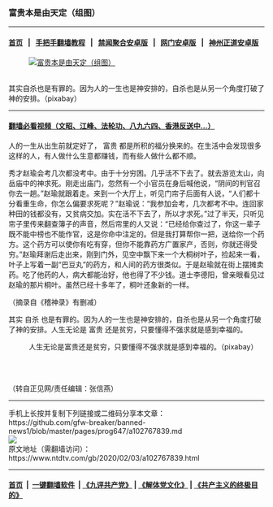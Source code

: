 ### 富贵本是由天定（组图）
------------------------

#### [首页](https://github.com/gfw-breaker/banned-news1/blob/master/README.md) &nbsp;&nbsp;|&nbsp;&nbsp; [手把手翻墙教程](https://github.com/gfw-breaker/guides/wiki) &nbsp;&nbsp;|&nbsp;&nbsp; [禁闻聚合安卓版](https://github.com/gfw-breaker/bn-android) &nbsp;&nbsp;|&nbsp;&nbsp; [网门安卓版](https://github.com/oGate2/oGate) &nbsp;&nbsp;|&nbsp;&nbsp; [神州正道安卓版](https://github.com/SzzdOgate/update) 



<div><div class="featured_image">
 <a href="https://i.ntdtv.com/assets/uploads/2020/02/2020-01-07_133448.jpg" target="_blank">
  <figure>
   <img alt="富贵本是由天定（组图）" src="https://i.ntdtv.com/assets/uploads/2020/02/2020-01-07_133448-800x450.jpg"/>
  </figure><br/>
 </a>
 <span class="caption">
  其实自杀也是有罪的。因为人的一生也是神安排的，自杀也是从另一个角度打破了神的安排。（pixabay）
 </span>
</div>
</div><hr/>

#### [翻墙必看视频（文昭、江峰、法轮功、八九六四、香港反送中...）](https://github.com/gfw-breaker/banned-news1/blob/master/pages/link3.md)

<div><div class="post_content" itemprop="articleBody">
 <p>
  人的一生从出生前就定好了，
  <ok href="https://www.ntdtv.com/gb/富贵.htm">
   富贵
  </ok>
  都是所积的福分换来的。在生活中会发现很多这样的人，有人做什么生意都赚钱，而有些人做什么都不顺。
 </p>
 <p>
  秀才赵瑜会考几次都没考中。由于十分穷困。几乎活不下去了。就去游览太山，向岳庙中的神求死。刚走出庙门，忽然有一个小官员在身后喊他说，“阴间的判官召你去一趟。”赵瑜就跟着走。来到一个大厅上，听见门帘子后面有人说，“人们都十分看重生命，你怎么偏要求死呢？”赵瑜说：“我参加会考，几次都考不中。连回家种田的钱都没有，又贫病交加。实在活不下去了，所以才求死。”过了半天，只听见帘子里传来翻查簿子的声音，然后帘里的人又说：“已经给你查过了，你这一辈子既不能中榜也不能作官，这是你命中注定的。但是我打算帮你一把，送给你一个药方。这个药方可以使你有吃有穿，但你不能靠药方广置家产，否则，你就还得受穷。”赵瑜拜谢后走出来，刚到门外，见空中飘下来一个大桐树叶子，捡起来一看，叶子上写着一副“巴豆丸”的药方，和人间的药方很类似。于是赵瑜就在街上摆摊卖药。吃了他药的人，病大都能治好，他也得了不少钱。道士李德阳，曾亲眼看见过赵瑜的那片桐叶。虽然已经十多年了，桐叶还象新的一样。
 </p>
 <p>
  （摘录自《稽神录》有删减）
 </p>
 <p>
  其实
  <ok href="https://www.ntdtv.com/gb/自杀.htm">
   自杀
  </ok>
  也是有罪的。因为人的一生也是神安排的，自杀也是从另一个角度打破了神的安排。人生无论是
  <ok href="https://www.ntdtv.com/gb/富贵.htm">
   富贵
  </ok>
  还是贫穷，只要懂得不强求就是感到幸福的。
 </p>
 <figure class="wp-caption alignnone" id="attachment_102767842" style="width: 600px">
  <img alt="" class="size-medium wp-image-102767842" src="https://i.ntdtv.com/assets/uploads/2020/02/2020-01-07_133412-600x349.jpg">
   <br/><figcaption class="wp-caption-text">
    人生无论是富贵还是贫穷，只要懂得不强求就是感到幸福的。（pixabay）
   </figcaption><br/>
  </img>
 </figure><br/>
 <p>
  （转自正见网/责任编辑：张信燕）
 </p>
 <div class="single_ad">
 </div>
</div>
</div>
<hr/>
手机上长按并复制下列链接或二维码分享本文章：<br/>
https://github.com/gfw-breaker/banned-news1/blob/master/pages/prog647/a102767839.md <br/>
<a href='https://github.com/gfw-breaker/banned-news1/blob/master/pages/prog647/a102767839.md'><img src='https://github.com/gfw-breaker/banned-news1/blob/master/pages/prog647/a102767839.md.png'/></a> <br/>
原文地址（需翻墙访问）：https://www.ntdtv.com/gb/2020/02/03/a102767839.html


------------------------
#### [首页](https://github.com/gfw-breaker/banned-news1/blob/master/README.md) &nbsp;|&nbsp; [一键翻墙软件](https://github.com/gfw-breaker/nogfw/blob/master/README.md) &nbsp;| [《九评共产党》](https://github.com/gfw-breaker/9ping.md/blob/master/README.md#九评之一评共产党是什么) | [《解体党文化》](https://github.com/gfw-breaker/jtdwh.md/blob/master/README.md) | [《共产主义的终极目的》](https://github.com/gfw-breaker/gczydzjmd.md/blob/master/README.md)


<img src='http://gfw-breaker.win/banned-news/pages/prog647/a102767839.md' width='0px' height='0px'/>